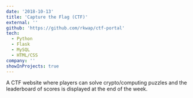 ```yaml
---
date: '2018-10-13'
title: 'Capture the Flag (CTF)'
external: ''
github: 'https://github.com/rkwap/ctf-portal'
tech:
  - Python
  - Flask
  - MySQL
  - HTML/CSS
company: ''
showInProjects: true
---
```


A CTF website where players can solve crypto/computing puzzles and the leaderboard of scores is displayed at the end of the week.
